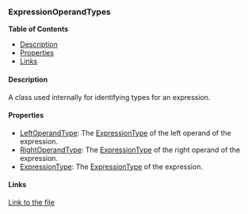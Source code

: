 ### ExpressionOperandTypes

**Table of Contents**
- [Description](#description)
- [Properties](#properties)
- [Links](#links)

#### Description

A class used internally for identifying types for an expression. 

#### Properties

- [LeftOperandType](../api/ExpressionEvaluatorForDotNet.ExpressionOperandTypes.html#ExpressionEvaluatorForDotNet_ExpressionOperandTypes_LeftOperandType): The [ExpressionType](../api/ExpressionEvaluatorForDotNet.ExpressionType.html) of the left operand of the expression.
- [RightOperandType](../api/ExpressionEvaluatorForDotNet.ExpressionOperandTypes.html#ExpressionEvaluatorForDotNet_ExpressionOperandTypes_RightOperandType): The [ExpressionType](../api/ExpressionEvaluatorForDotNet.ExpressionType.html) of the right operand of the expression.
- [ExpressionType](../api/ExpressionEvaluatorForDotNet.ExpressionOperandTypes.html#ExpressionEvaluatorForDotNet_ExpressionOperandTypes_ExpressionType): The [ExpressionType](../api/ExpressionEvaluatorForDotNet.ExpressionType.html) of the expression.

#### Links

[Link to the file](../api/ExpressionEvaluatorForDotNet.ExpressionOperandTypes.html)